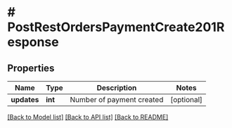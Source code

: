 # # PostRestOrdersPaymentCreate201Response

## Properties

Name | Type | Description | Notes
------------ | ------------- | ------------- | -------------
**updates** | **int** | Number of payment created | [optional]

[[Back to Model list]](../../README.md#models) [[Back to API list]](../../README.md#endpoints) [[Back to README]](../../README.md)
